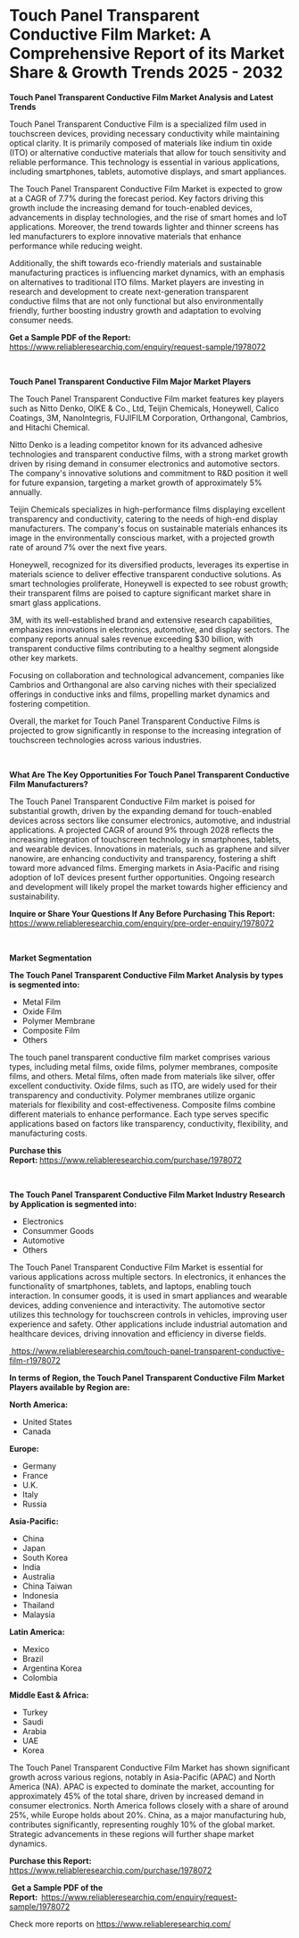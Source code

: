 <p><h1>Touch Panel Transparent Conductive Film Market: A Comprehensive Report of its Market Share & Growth Trends 2025 - 2032</h1></p><p><strong>Touch Panel Transparent Conductive Film Market Analysis and Latest Trends</strong></p>
<p><p>Touch Panel Transparent Conductive Film is a specialized film used in touchscreen devices, providing necessary conductivity while maintaining optical clarity. It is primarily composed of materials like indium tin oxide (ITO) or alternative conductive materials that allow for touch sensitivity and reliable performance. This technology is essential in various applications, including smartphones, tablets, automotive displays, and smart appliances.</p><p>The Touch Panel Transparent Conductive Film Market is expected to grow at a CAGR of 7.7% during the forecast period. Key factors driving this growth include the increasing demand for touch-enabled devices, advancements in display technologies, and the rise of smart homes and IoT applications. Moreover, the trend towards lighter and thinner screens has led manufacturers to explore innovative materials that enhance performance while reducing weight.</p><p>Additionally, the shift towards eco-friendly materials and sustainable manufacturing practices is influencing market dynamics, with an emphasis on alternatives to traditional ITO films. Market players are investing in research and development to create next-generation transparent conductive films that are not only functional but also environmentally friendly, further boosting industry growth and adaptation to evolving consumer needs.</p></p>
<p><strong>Get a Sample PDF of the Report:&nbsp;</strong> <a href="https://www.reliableresearchiq.com/enquiry/request-sample/1978072?utm_campaign=2224&utm_medium=2&utm_source=Github&utm_content=ia&utm_term=04022025&utm_id=touch-panel-transparent-conductive-film">https://www.reliableresearchiq.com/enquiry/request-sample/1978072</a></p>
<p>&nbsp;</p>
<p><strong>Touch Panel Transparent Conductive Film Major Market Players</strong></p>
<p><p>The Touch Panel Transparent Conductive Film market features key players such as Nitto Denko, OIKE & Co., Ltd, Teijin Chemicals, Honeywell, Calico Coatings, 3M, NanoIntegris, FUJIFILM Corporation, Orthangonal, Cambrios, and Hitachi Chemical. </p><p>Nitto Denko is a leading competitor known for its advanced adhesive technologies and transparent conductive films, with a strong market growth driven by rising demand in consumer electronics and automotive sectors. The company's innovative solutions and commitment to R&D position it well for future expansion, targeting a market growth of approximately 5% annually.</p><p>Teijin Chemicals specializes in high-performance films displaying excellent transparency and conductivity, catering to the needs of high-end display manufacturers. The company's focus on sustainable materials enhances its image in the environmentally conscious market, with a projected growth rate of around 7% over the next five years.</p><p>Honeywell, recognized for its diversified products, leverages its expertise in materials science to deliver effective transparent conductive solutions. As smart technologies proliferate, Honeywell is expected to see robust growth; their transparent films are poised to capture significant market share in smart glass applications.</p><p>3M, with its well-established brand and extensive research capabilities, emphasizes innovations in electronics, automotive, and display sectors. The company reports annual sales revenue exceeding $30 billion, with transparent conductive films contributing to a healthy segment alongside other key markets.</p><p>Focusing on collaboration and technological advancement, companies like Cambrios and Orthangonal are also carving niches with their specialized offerings in conductive inks and films, propelling market dynamics and fostering competition.</p><p>Overall, the market for Touch Panel Transparent Conductive Films is projected to grow significantly in response to the increasing integration of touchscreen technologies across various industries.</p></p>
<p>&nbsp;</p>
<p><strong>What Are The Key Opportunities For Touch Panel Transparent Conductive Film Manufacturers?</strong></p>
<p><p>The Touch Panel Transparent Conductive Film market is poised for substantial growth, driven by the expanding demand for touch-enabled devices across sectors like consumer electronics, automotive, and industrial applications. A projected CAGR of around 9% through 2028 reflects the increasing integration of touchscreen technology in smartphones, tablets, and wearable devices. Innovations in materials, such as graphene and silver nanowire, are enhancing conductivity and transparency, fostering a shift toward more advanced films. Emerging markets in Asia-Pacific and rising adoption of IoT devices present further opportunities. Ongoing research and development will likely propel the market towards higher efficiency and sustainability.</p></p>
<p><strong>Inquire or Share Your Questions If Any Before Purchasing This Report:</strong> <a href="https://www.reliableresearchiq.com/enquiry/pre-order-enquiry/1978072?utm_campaign=2224&utm_medium=2&utm_source=Github&utm_content=ia&utm_term=04022025&utm_id=touch-panel-transparent-conductive-film">https://www.reliableresearchiq.com/enquiry/pre-order-enquiry/1978072</a></p>
<p>&nbsp;</p>
<p><strong>Market Segmentation</strong></p>
<p><strong>The Touch Panel Transparent Conductive Film Market Analysis by types is segmented into:</strong></p>
<p><ul><li>Metal Film</li><li>Oxide Film</li><li>Polymer Membrane</li><li>Composite Film</li><li>Others</li></ul></p>
<p><p>The touch panel transparent conductive film market comprises various types, including metal films, oxide films, polymer membranes, composite films, and others. Metal films, often made from materials like silver, offer excellent conductivity. Oxide films, such as ITO, are widely used for their transparency and conductivity. Polymer membranes utilize organic materials for flexibility and cost-effectiveness. Composite films combine different materials to enhance performance. Each type serves specific applications based on factors like transparency, conductivity, flexibility, and manufacturing costs.</p></p>
<p><strong>Purchase this Report:&nbsp;</strong><a href="https://www.reliableresearchiq.com/purchase/1978072?utm_campaign=2224&utm_medium=2&utm_source=Github&utm_content=ia&utm_term=04022025&utm_id=touch-panel-transparent-conductive-film">https://www.reliableresearchiq.com/purchase/1978072</a></p>
<p>&nbsp;</p>
<p><strong>The Touch Panel Transparent Conductive Film Market Industry Research by Application is segmented into:</strong></p>
<p><ul><li>Electronics</li><li>Consummer Goods</li><li>Automotive</li><li>Others</li></ul></p>
<p><p>The Touch Panel Transparent Conductive Film Market is essential for various applications across multiple sectors. In electronics, it enhances the functionality of smartphones, tablets, and laptops, enabling touch interaction. In consumer goods, it is used in smart appliances and wearable devices, adding convenience and interactivity. The automotive sector utilizes this technology for touchscreen controls in vehicles, improving user experience and safety. Other applications include industrial automation and healthcare devices, driving innovation and efficiency in diverse fields.</p></p>
<p><a href="https://www.reliableresearchiq.com/touch-panel-transparent-conductive-film-r1978072?utm_campaign=2224&utm_medium=2&utm_source=Github&utm_content=ia&utm_term=04022025&utm_id=touch-panel-transparent-conductive-film">&nbsp;https://www.reliableresearchiq.com/touch-panel-transparent-conductive-film-r1978072</a></p>
<p><strong>In terms of Region, the Touch Panel Transparent Conductive Film Market Players available by Region are:</strong></p>
<p>
    <p> <strong> North America: </strong>
        <ul>
            <li>United States</li>
            <li>Canada</li>
        </ul>
        </p> 
    <p> <strong> Europe: </strong>
        <ul>
            <li>Germany</li>
            <li>France</li>
            <li>U.K.</li>
            <li>Italy</li>
            <li>Russia</li>
        </ul>
        </p> 
    <p> <strong> Asia-Pacific: </strong>
        <ul>
            <li>China</li>
            <li>Japan</li>
            <li>South Korea</li>
            <li>India</li>
            <li>Australia</li>
            <li>China Taiwan</li>
            <li>Indonesia</li>
            <li>Thailand</li>
            <li>Malaysia</li>
        </ul>
        </p> 
    <p> <strong> Latin America: </strong>
        <ul>
            <li>Mexico</li>
            <li>Brazil</li>
            <li>Argentina Korea</li>
            <li>Colombia</li>
        </ul>
        </p> 
    <p> <strong> Middle East & Africa: </strong>
        <ul>
            <li>Turkey</li>
            <li>Saudi</li>
            <li>Arabia</li>
            <li>UAE</li>
            <li>Korea</li>
        </ul>
    </p>
    </p>
<p><p>The Touch Panel Transparent Conductive Film Market has shown significant growth across various regions, notably in Asia-Pacific (APAC) and North America (NA). APAC is expected to dominate the market, accounting for approximately 45% of the total share, driven by increased demand in consumer electronics. North America follows closely with a share of around 25%, while Europe holds about 20%. China, as a major manufacturing hub, contributes significantly, representing roughly 10% of the global market. Strategic advancements in these regions will further shape market dynamics.</p></p>
<p><strong>Purchase this Report: </strong><a href="https://www.reliableresearchiq.com/purchase/1978072?utm_campaign=2224&utm_medium=2&utm_source=Github&utm_content=ia&utm_term=04022025&utm_id=touch-panel-transparent-conductive-film">https://www.reliableresearchiq.com/purchase/1978072</a></p>
<p>&nbsp;<strong>Get a Sample PDF of the Report:&nbsp;&nbsp;</strong><a href="https://www.reliableresearchiq.com/enquiry/request-sample/1978072?utm_campaign=2224&utm_medium=2&utm_source=Github&utm_content=ia&utm_term=04022025&utm_id=touch-panel-transparent-conductive-film">https://www.reliableresearchiq.com/enquiry/request-sample/1978072</a></p>
<p><strong></strong></p>
<p>Check more reports on <a href="https://www.reliableresearchiq.com/?utm_campaign=2224&utm_medium=2&utm_source=Github&utm_content=ia&utm_term=04022025&utm_id=touch-panel-transparent-conductive-film">https://www.reliableresearchiq.com/</a></p>